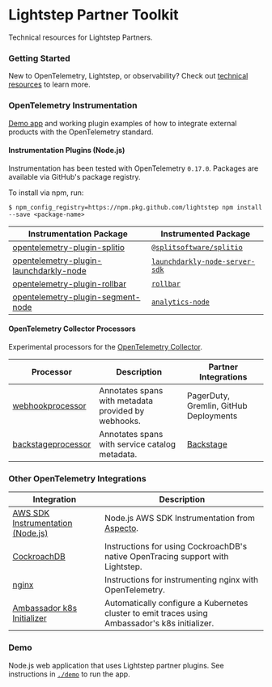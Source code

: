 # Lightstep Partner Toolkit

Technical resources for Lightstep Partners.

### Getting Started

New to OpenTelemetry, Lightstep, or observability? Check out [technical resources](./resources.md) to learn more.

### OpenTelemetry Instrumentation

[Demo app](./demo/readme.md) and working plugin examples of how to integrate external products with the OpenTelemetry standard.

#### Instrumentation Plugins (Node.js)

Instrumentation has been tested with OpenTelemetry `0.17.0`. Packages are available via GitHub's package registry. 

To install via npm, run:

```
$ npm_config_registry=https://npm.pkg.github.com/lightstep npm install --save <package-name>
```

| Instrumentation Package | Instrumented Package |
| --- | --- |
| [opentelemetry-plugin-splitio](./js/packages/opentelemetry-plugin-splitio) | [`@splitsoftware/splitio`](https://github.com/splitio/javascript-client) |
| [opentelemetry-plugin-launchdarkly-node](./js/packages/opentelemetry-plugin-launchdarkly-node) | [`launchdarkly-node-server-sdk`](https://github.com/launchdarkly/node-server-sdk) |
| [opentelemetry-plugin-rollbar](./js/packages/opentelemetry-plugin-launchdarkly-node) | [`rollbar`](https://github.com/rollbar/rollbar.js/) |
| [opentelemetry-plugin-segment-node](./js/packages/opentelemetry-plugin-launchdarkly-node) | [`analytics-node`](https://github.com/segmentio/analytics-node) |

#### OpenTelemetry Collector Processors

Experimental processors for the [OpenTelemetry Collector](https://github.com/open-telemetry/opentelemetry-collector).

| Processor | Description | Partner Integrations |
| --- | --- | --- |
| [webhookprocessor](./collector/webhookprocessor) | Annotates spans with metadata provided by webhooks. | PagerDuty, Gremlin, GitHub Deployments |
| [backstageprocessor](./collector/webhookprocessor) | Annotates spans with service catalog metadata. | [Backstage](https://backstage.io/) |

### Other OpenTelemetry Integrations

| Integration | Description |
| --- | --- |
| [AWS SDK Instrumentation (Node.js)](https://github.com/aspecto-io/opentelemetry-ext-js) | Node.js AWS SDK Instrumentation from [Aspecto](https://github.com/aspecto-io). |
| [CockroachDB](./examples/cockroachdb) | Instructions for using CockroachDB's native OpenTracing support with Lightstep. |
| [nginx](./examples/nginx) | Instructions for instrumenting nginx with OpenTelemetry. |
| [Ambassador k8s Initializer](https://lightstep.com/blog/lightstep-and-ambassador/) | Automatically configure a Kubernetes cluster to emit traces using Ambassador's k8s initializer. |

### Demo

Node.js web application that uses Lightstep partner plugins. See instructions in [`./demo`](./demo) to run the app.



